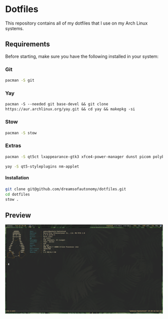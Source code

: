 # Dotfiles 

This repository contains all of my dotfiles that I use on my Arch Linux systems.

## Requirements
Before starting, make sure you have the following installed in your system:


### Git

```bash
pacman -S git 
```

### Yay 

```
pacman -S --needed git base-devel && git clone https://aur.archlinux.org/yay.git && cd yay && makepkg -si
```

### Stow 

```bash
pacman -S stow 
```

### Extras

```bash
pacman -S qt5ct lxappearance-gtk3 xfce4-power-manager dunst picom polybar rofi feh redshift pulseaudio blueman gnome-screenshot
```

```bash
yay -S qt5-styleplugins nm-applet
```

#### Installation

```bash
git clone git@github.com/dreamsofautonomy/dotfiles.git
cd dotfiles
stow .
```

## Preview

<img src="preview.png" />
